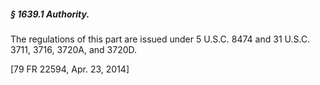 ##### § 1639.1 Authority. #####

The regulations of this part are issued under 5 U.S.C. 8474 and 31 U.S.C. 3711, 3716, 3720A, and 3720D.

[79 FR 22594, Apr. 23, 2014]